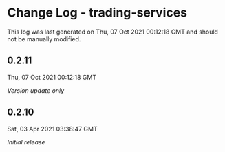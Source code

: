 # Change Log - trading-services

This log was last generated on Thu, 07 Oct 2021 00:12:18 GMT and should not be manually modified.

## 0.2.11
Thu, 07 Oct 2021 00:12:18 GMT

_Version update only_

## 0.2.10
Sat, 03 Apr 2021 03:38:47 GMT

_Initial release_

